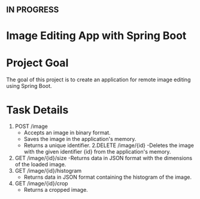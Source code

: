 ## IN PROGRESS
# Image Editing App with Spring Boot

# Project Goal
The goal of this project is to create an application for remote image editing using Spring Boot.

# Task Details
  1. POST /image
     - Accepts an image in binary format.
     - Saves the image in the application's memory.
     - Returns a unique identifier.
  2.DELETE /image/{id}
     -Deletes the image with the given identifier {id} from the application's memory.
  3. GET /image/{id}/size
     -Returns data in JSON format with the dimensions of the loaded image.
  4. GET /image/{id}/histogram
     - Returns data in JSON format containing the histogram of the image.
  5. GET /image/{id}/crop
      - Returns a cropped image.
